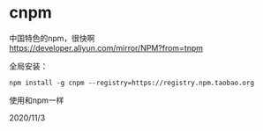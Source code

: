 # cnpm

中国特色的npm，很快啊  
https://developer.aliyun.com/mirror/NPM?from=tnpm  

全局安装：  
```
npm install -g cnpm --registry=https://registry.npm.taobao.org
```

使用和npm一样  


2020/11/3  
